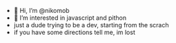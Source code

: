 - 👋 Hi, I’m @nikomob
- 👀 I’m interested in javascript and pithon
- just a dude trying to be a dev, starting from the scrach
- if you have some directions tell me, im lost

<!---
nikomob/nikomob is a ✨ special ✨ repository because its `README.md` (this file) appears on your GitHub profile.
You can click the Preview link to take a look at your changes.
--->
